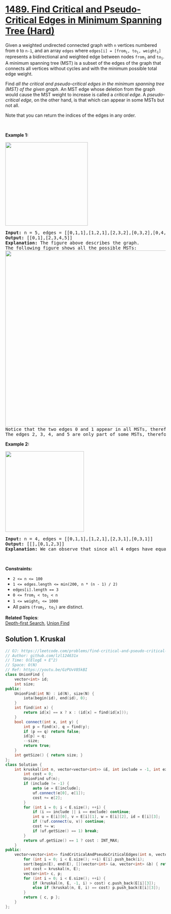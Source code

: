 # [1489. Find Critical and Pseudo-Critical Edges in Minimum Spanning Tree (Hard)](https://leetcode.com/problems/find-critical-and-pseudo-critical-edges-in-minimum-spanning-tree/)

<p>Given a weighted undirected connected graph with <code>n</code>&nbsp;vertices numbered from <code>0</code> to <code>n-1</code>,&nbsp;and an array <code>edges</code>&nbsp;where <code>edges[i] = [from<sub>i</sub>, to<sub>i</sub>, weight<sub>i</sub>]</code> represents a bidirectional and weighted edge between nodes&nbsp;<code>from<sub>i</sub></code>&nbsp;and <code>to<sub>i</sub></code>. A minimum spanning tree (MST) is a subset of the edges of the graph that connects all vertices without cycles&nbsp;and with the minimum possible total edge weight.</p>

<p>Find <em>all the critical and pseudo-critical edges in the minimum spanning tree (MST) of the given graph</em>. An MST edge whose deletion from the graph would cause the MST weight to increase is called a&nbsp;<em>critical edge</em>. A <em>pseudo-critical edge</em>, on the other hand, is that which can appear in some MSTs but not all.</p>

<p>Note that you can return the indices of the edges in any order.</p>

<p>&nbsp;</p>
<p><strong>Example 1:</strong></p>

<p><img alt="" src="https://assets.leetcode.com/uploads/2020/06/04/ex1.png" style="width: 259px; height: 262px;"></p>

<pre><strong>Input:</strong> n = 5, edges = [[0,1,1],[1,2,1],[2,3,2],[0,3,2],[0,4,3],[3,4,3],[1,4,6]]
<strong>Output:</strong> [[0,1],[2,3,4,5]]
<strong>Explanation:</strong> The figure above describes the graph.
The following figure shows all the possible MSTs:
<img alt="" src="https://assets.leetcode.com/uploads/2020/06/04/msts.png" style="width: 540px; height: 553px;">
Notice that the two edges 0 and 1 appear in all MSTs, therefore they are critical edges, so we return them in the first list of the output.
The edges 2, 3, 4, and 5 are only part of some MSTs, therefore they are considered pseudo-critical edges. We add them to the second list of the output.
</pre>

<p><strong>Example 2:</strong></p>

<p><img alt="" src="https://assets.leetcode.com/uploads/2020/06/04/ex2.png" style="width: 247px; height: 253px;"></p>

<pre><strong>Input:</strong> n = 4, edges = [[0,1,1],[1,2,1],[2,3,1],[0,3,1]]
<strong>Output:</strong> [[],[0,1,2,3]]
<strong>Explanation:</strong> We can observe that since all 4 edges have equal weight, choosing any 3 edges from the given 4 will yield an MST. Therefore all 4 edges are pseudo-critical.
</pre>

<p>&nbsp;</p>
<p><strong>Constraints:</strong></p>

<ul>
	<li><code>2 &lt;= n &lt;= 100</code></li>
	<li><code>1 &lt;= edges.length &lt;= min(200, n * (n - 1) / 2)</code></li>
	<li><code>edges[i].length == 3</code></li>
	<li><code>0 &lt;= from<sub>i</sub> &lt; to<sub>i</sub> &lt; n</code></li>
	<li><code>1 &lt;= weight<sub>i</sub>&nbsp;&lt;= 1000</code></li>
	<li>All pairs <code>(from<sub>i</sub>, to<sub>i</sub>)</code> are distinct.</li>
</ul>


**Related Topics**:  
[Depth-first Search](https://leetcode.com/tag/depth-first-search/), [Union Find](https://leetcode.com/tag/union-find/)

## Solution 1. Kruskal

```cpp
// OJ: https://leetcode.com/problems/find-critical-and-pseudo-critical-edges-in-minimum-spanning-tree/
// Author: github.com/lzl124631x
// Time: O(ElogE + E^2)
// Space: O(N)
// Ref: https://youtu.be/GzPUvV85kBI
class UnionFind {
    vector<int> id;
    int size;
public:
    UnionFind(int N) : id(N), size(N) {
        iota(begin(id), end(id), 0);
    }
    int find(int x) {
        return id[x] == x ? x : (id[x] = find(id[x]));
    }
    bool connect(int x, int y) {
        int p = find(x), q = find(y);
        if (p == q) return false;
        id[p] = q;
        --size;
        return true;
    }
    int getSize() { return size; }
};
class Solution {
    int kruskal(int n, vector<vector<int>> &E, int include = -1, int exclude = -1) {
        int cost = 0;
        UnionFind uf(n);
        if (include != -1) {
            auto &e = E[include];
            uf.connect(e[0], e[1]);
            cost += e[2];
        }
        for (int i = 0; i < E.size(); ++i) {
            if (i == include || i == exclude) continue;
            int u = E[i][0], v = E[i][1], w = E[i][2], id = E[i][3];
            if (!uf.connect(u, v)) continue;
            cost += w;
            if (uf.getSize() == 1) break;
        }
        return uf.getSize() == 1 ? cost : INT_MAX;
    }
public:
    vector<vector<int>> findCriticalAndPseudoCriticalEdges(int n, vector<vector<int>>& E) {
        for (int i = 0; i < E.size(); ++i) E[i].push_back(i);
        sort(begin(E), end(E), [](vector<int> &a, vector<int> &b) { return a[2] < b[2]; });
        int cost = kruskal(n, E);        
        vector<int> c, p;
        for (int i = 0; i < E.size(); ++i) {
            if (kruskal(n, E, -1, i) > cost) c.push_back(E[i][3]);
            else if (kruskal(n, E, i) == cost) p.push_back(E[i][3]);
        }
        return { c, p };
    }
};
```